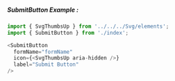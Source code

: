 ##### SubmitButton Example :
```js
import { SvgThumbsUp } from '../../../Svg/elements';
import { SubmitButton } from './index';

<SubmitButton
  formName="formName"
  icon={<SvgThumbsUp aria-hidden />}
  label="Submit Button"
/>
```